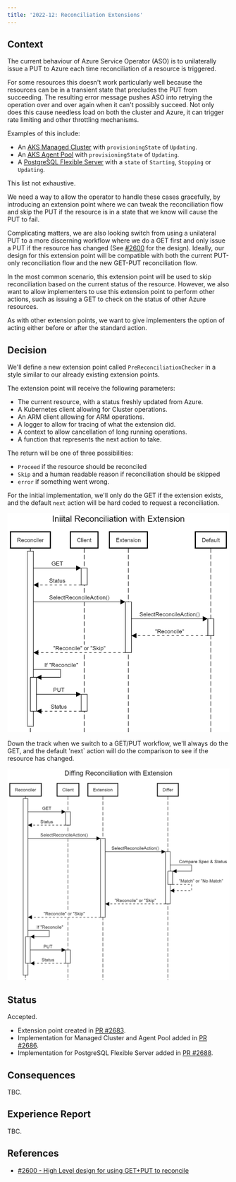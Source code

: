 ```yaml
---
title: '2022-12: Reconciliation Extensions'
---
```


## Context

The current behaviour of Azure Service Operator (ASO) is to unilaterally issue a PUT to Azure each time reconciliation of a resource is triggered. 

For some resources this doesn't work particularly well because the resources can be in a transient state that precludes the PUT from succeeding. The resulting error message pushes ASO into retrying the operation over and over again when it can't possibly succeed. Not only does this cause needless load on both the cluster and Azure, it can trigger rate limiting and other throttling mechanisms.

Examples of this include:

* An [AKS Managed Cluster](https://learn.microsoft.com/en-us/rest/api/aks/managed-clusters/get?tabs=HTTP) with `provisioningState` of `Updating`.
* An [AKS Agent Pool](https://learn.microsoft.com/en-us/rest/api/aks/agent-pools/get?tabs=HTTP) with `provisioningState` of `Updating`.
* A [PostgreSQL Flexible Server](https://learn.microsoft.com/en-us/rest/api/postgresql/flexibleserver/servers/get?tabs=HTTP) with a `state` of `Starting`, `Stopping` or `Updating`.

This list not exhaustive.

We need a way to allow the operator to handle these cases gracefully, by introducing an extension point where we can tweak the reconciliation flow and skip the PUT if the resource is in a state that we know will cause the PUT to fail.

Complicating matters, we are also looking switch from using a unilateral PUT to a more discerning workflow where we do a GET first and only issue a PUT if the resource has changed (See [#2600](https://github.com/Azure/azure-service-operator/pull/2600) for the design). Ideally, our design for this extension point will be compatible with both the current PUT-only reconciliation flow and the new GET-PUT reconciliation flow. 

In the most common scenario, this extension point will be used to skip reconciliation based on the current status of the resource. However, we also want to allow implementers to use this extension point to perform other actions, such as issuing a GET to check on the status of other Azure resources. 

As with other extension points, we want to give implementers the option of acting either before or after the standard action.


## Decision

We'll define a new extension point called `PreReconciliationChecker` in a style similar to our already existing extension points.

The extension point will receive the following parameters:

* The current resource, with a status freshly updated from Azure.
* A Kubernetes client allowing for Cluster operations.
* An ARM client allowing for ARM operations.
* A logger to allow for tracing of what the extension did.
* A context to allow cancellation of long running operations.
* A function that represents the next action to take. 

The return will be one of three possibilities:

* `Proceed` if the resource should be reconciled
* `Skip` and a human readable reason if reconciliation should be skipped
* `error` if something went wrong.

For the initial implementation, we'll only do the GET if the extension exists, and the default `next` action will be hard coded to request a reconciliation.

![Initial Sequence](images/adr-2022-12-reconciliation-initial-flow.png)

Down the track when we switch to a GET/PUT workflow, we'll always do the GET, and the default 'next` action will do the comparison to see if the resource has changed.

![GET/PUT Sequence](images/adr-2022-12-reconciliation-diffing-flow.png)

## Status

Accepted.

* Extension point created in [PR #2683](https://github.com/Azure/azure-service-operator/pull/2683).
* Implementation for Managed Cluster and Agent Pool added in [PR #2686](https://github.com/Azure/azure-service-operator/pull/2686).
* Implementation for PostgreSQL Flexible Server added in [PR #2688](https://github.com/Azure/azure-service-operator/pull/2688).

## Consequences

TBC.

## Experience Report

TBC.

## References

* [#2600 - High Level design for using GET+PUT to reconcile](https://github.com/Azure/azure-service-operator/pull/2600)

